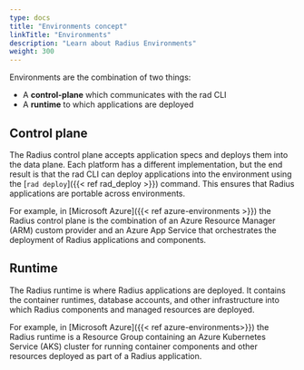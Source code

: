 ```yaml
---
type: docs
title: "Environments concept"
linkTitle: "Environments"
description: "Learn about Radius Environments"
weight: 300
---
```

<!-- TODO retire this page. move this topic's fresh content to either Concepts.Overview or Concepts.Architecture. -->

Environments are the combination of two things:

- A **control-plane** which communicates with the rad CLI
- A **runtime** to which applications are deployed

## Control plane

The Radius control plane accepts application specs and deploys them into the data plane. Each platform has a different implementation, but the end result is that the rad CLI can deploy applications into the environment using the [`rad deploy`]({{< ref rad_deploy >}}) command. This ensures that Radius applications are portable across environments.

For example, in [Microsoft Azure]({{< ref azure-environments >}}) the Radius control plane is the combination of an Azure Resource Manager (ARM) custom provider and an Azure App Service that orchestrates the deployment of Radius applications and components.

## Runtime

The Radius runtime is where Radius applications are deployed. It contains the container runtimes, database accounts, and other infrastructure into which Radius components and managed resources are deployed.

For example, in [Microsoft Azure]({{< ref azure-environments>}}) the Radius runtime is a Resource Group containing an Azure Kubernetes Service (AKS) cluster for running container components and other resources deployed as part of a Radius application.
